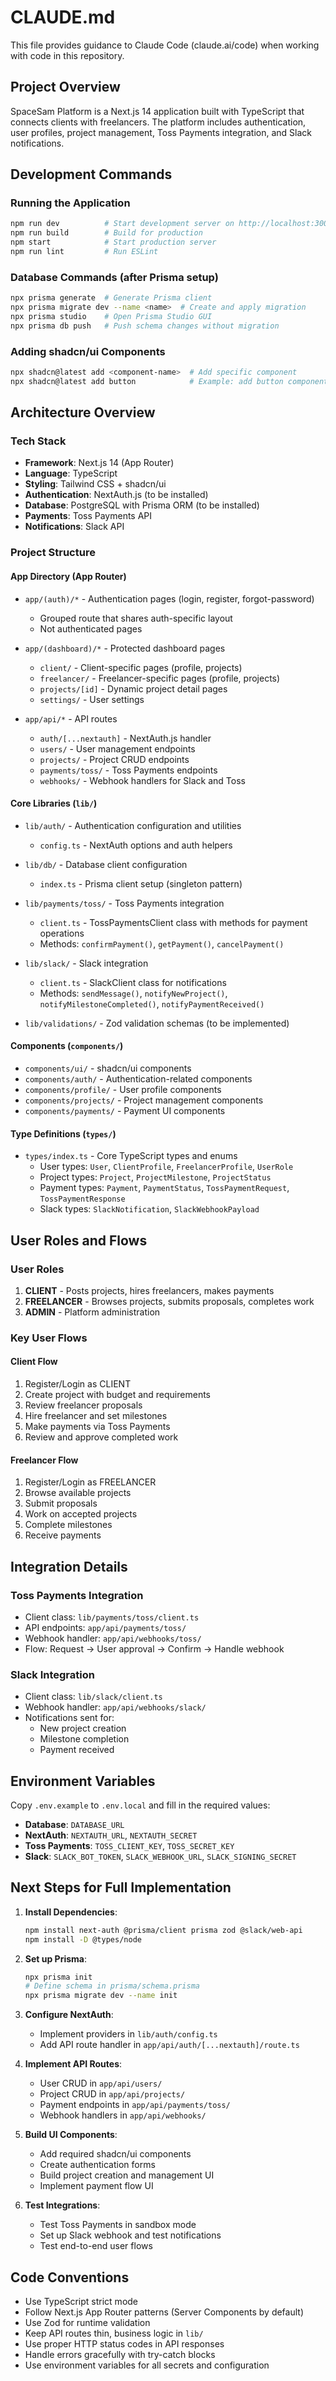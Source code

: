 # CLAUDE.md

This file provides guidance to Claude Code (claude.ai/code) when working with code in this repository.

## Project Overview

SpaceSam Platform is a Next.js 14 application built with TypeScript that connects clients with freelancers. The platform includes authentication, user profiles, project management, Toss Payments integration, and Slack notifications.

## Development Commands

### Running the Application
```bash
npm run dev          # Start development server on http://localhost:3000
npm run build        # Build for production
npm start            # Start production server
npm run lint         # Run ESLint
```

### Database Commands (after Prisma setup)
```bash
npx prisma generate  # Generate Prisma client
npx prisma migrate dev --name <name>  # Create and apply migration
npx prisma studio    # Open Prisma Studio GUI
npx prisma db push   # Push schema changes without migration
```

### Adding shadcn/ui Components
```bash
npx shadcn@latest add <component-name>  # Add specific component
npx shadcn@latest add button            # Example: add button component
```

## Architecture Overview

### Tech Stack
- **Framework**: Next.js 14 (App Router)
- **Language**: TypeScript
- **Styling**: Tailwind CSS + shadcn/ui
- **Authentication**: NextAuth.js (to be installed)
- **Database**: PostgreSQL with Prisma ORM (to be installed)
- **Payments**: Toss Payments API
- **Notifications**: Slack API

### Project Structure

#### App Directory (App Router)
- `app/(auth)/*` - Authentication pages (login, register, forgot-password)
  - Grouped route that shares auth-specific layout
  - Not authenticated pages

- `app/(dashboard)/*` - Protected dashboard pages
  - `client/` - Client-specific pages (profile, projects)
  - `freelancer/` - Freelancer-specific pages (profile, projects)
  - `projects/[id]` - Dynamic project detail pages
  - `settings/` - User settings

- `app/api/*` - API routes
  - `auth/[...nextauth]` - NextAuth.js handler
  - `users/` - User management endpoints
  - `projects/` - Project CRUD endpoints
  - `payments/toss/` - Toss Payments endpoints
  - `webhooks/` - Webhook handlers for Slack and Toss

#### Core Libraries (`lib/`)
- `lib/auth/` - Authentication configuration and utilities
  - `config.ts` - NextAuth options and auth helpers

- `lib/db/` - Database client configuration
  - `index.ts` - Prisma client setup (singleton pattern)

- `lib/payments/toss/` - Toss Payments integration
  - `client.ts` - TossPaymentsClient class with methods for payment operations
  - Methods: `confirmPayment()`, `getPayment()`, `cancelPayment()`

- `lib/slack/` - Slack integration
  - `client.ts` - SlackClient class for notifications
  - Methods: `sendMessage()`, `notifyNewProject()`, `notifyMilestoneCompleted()`, `notifyPaymentReceived()`

- `lib/validations/` - Zod validation schemas (to be implemented)

#### Components (`components/`)
- `components/ui/` - shadcn/ui components
- `components/auth/` - Authentication-related components
- `components/profile/` - User profile components
- `components/projects/` - Project management components
- `components/payments/` - Payment UI components

#### Type Definitions (`types/`)
- `types/index.ts` - Core TypeScript types and enums
  - User types: `User`, `ClientProfile`, `FreelancerProfile`, `UserRole`
  - Project types: `Project`, `ProjectMilestone`, `ProjectStatus`
  - Payment types: `Payment`, `PaymentStatus`, `TossPaymentRequest`, `TossPaymentResponse`
  - Slack types: `SlackNotification`, `SlackWebhookPayload`

## User Roles and Flows

### User Roles
1. **CLIENT** - Posts projects, hires freelancers, makes payments
2. **FREELANCER** - Browses projects, submits proposals, completes work
3. **ADMIN** - Platform administration

### Key User Flows

#### Client Flow
1. Register/Login as CLIENT
2. Create project with budget and requirements
3. Review freelancer proposals
4. Hire freelancer and set milestones
5. Make payments via Toss Payments
6. Review and approve completed work

#### Freelancer Flow
1. Register/Login as FREELANCER
2. Browse available projects
3. Submit proposals
4. Work on accepted projects
5. Complete milestones
6. Receive payments

## Integration Details

### Toss Payments Integration
- Client class: `lib/payments/toss/client.ts`
- API endpoints: `app/api/payments/toss/`
- Webhook handler: `app/api/webhooks/toss/`
- Flow: Request → User approval → Confirm → Handle webhook

### Slack Integration
- Client class: `lib/slack/client.ts`
- Webhook handler: `app/api/webhooks/slack/`
- Notifications sent for:
  - New project creation
  - Milestone completion
  - Payment received

## Environment Variables

Copy `.env.example` to `.env.local` and fill in the required values:

- **Database**: `DATABASE_URL`
- **NextAuth**: `NEXTAUTH_URL`, `NEXTAUTH_SECRET`
- **Toss Payments**: `TOSS_CLIENT_KEY`, `TOSS_SECRET_KEY`
- **Slack**: `SLACK_BOT_TOKEN`, `SLACK_WEBHOOK_URL`, `SLACK_SIGNING_SECRET`

## Next Steps for Full Implementation

1. **Install Dependencies**:
   ```bash
   npm install next-auth @prisma/client prisma zod @slack/web-api
   npm install -D @types/node
   ```

2. **Set up Prisma**:
   ```bash
   npx prisma init
   # Define schema in prisma/schema.prisma
   npx prisma migrate dev --name init
   ```

3. **Configure NextAuth**:
   - Implement providers in `lib/auth/config.ts`
   - Add API route handler in `app/api/auth/[...nextauth]/route.ts`

4. **Implement API Routes**:
   - User CRUD in `app/api/users/`
   - Project CRUD in `app/api/projects/`
   - Payment endpoints in `app/api/payments/toss/`
   - Webhook handlers in `app/api/webhooks/`

5. **Build UI Components**:
   - Add required shadcn/ui components
   - Create authentication forms
   - Build project creation and management UI
   - Implement payment flow UI

6. **Test Integrations**:
   - Test Toss Payments in sandbox mode
   - Set up Slack webhook and test notifications
   - Test end-to-end user flows

## Code Conventions

- Use TypeScript strict mode
- Follow Next.js App Router patterns (Server Components by default)
- Use Zod for runtime validation
- Keep API routes thin, business logic in `lib/`
- Use proper HTTP status codes in API responses
- Handle errors gracefully with try-catch blocks
- Use environment variables for all secrets and configuration
